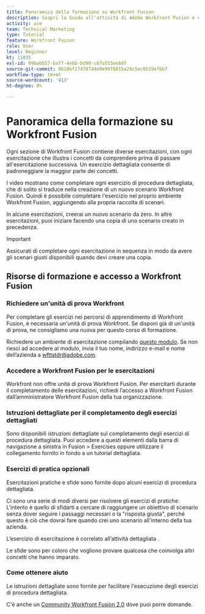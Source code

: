 ```yaml
---
title: Panoramica della formazione su Workfront Fusion
description: Scopri la Guida all'attività di Adobe Workfront Fusion e come ottenere un account di unità di test Workfront.
activity: use
team: Technical Marketing
type: Tutorial
feature: Workfront Fusion
role: User
level: Beginner
kt: 11035
exl-id: 998abb57-baff-4ebb-bd90-c67a553ee8d7
source-git-commit: 0618bf27478744e0e9976015a24c5ec8519efbb7
workflow-type: tm+mt
source-wordcount: '413'
ht-degree: 0%

---
```


# Panoramica della formazione su Workfront Fusion

Ogni sezione di Workfront Fusion contiene diverse esercitazioni, con ogni esercitazione che illustra i concetti da comprendere prima di passare all&#39;esercitazione successiva. Un esercizio dettagliata consente di padroneggiare la maggior parte dei concetti.

I video mostrano come completare ogni esercizio di procedura dettagliata, che di solito si traduce nella creazione di un nuovo scenario Workfront Fusion. Quindi è possibile completare l&#39;esercizio nel proprio ambiente Workfront Fusion, aggiungendo alla propria raccolta di scenari.

In alcune esercitazioni, creerai un nuovo scenario da zero. In altre esercitazioni, puoi iniziare facendo una copia di uno scenario creato in precedenza.

>[!IMPORTANT]
>
>Assicurati di completare ogni esercitazione in sequenza in modo da avere gli scenari giusti disponibili quando devi creare una copia.

## Risorse di formazione e accesso a Workfront Fusion

### Richiedere un&#39;unità di prova Workfront

Per completare gli esercizi nei percorsi di apprendimento di Workfront Fusion, è necessaria un&#39;unità di prova Workfront. Se disponi già di un&#39;unità di prova, ne consigliamo una nuova per questo corso di formazione.

Richiedere un ambiente di esercitazione compilando [questo modulo](https://forms.office.com/r/f1J8HRGrNY). Se non riesci ad accedere al modulo, invia il tuo nome, indirizzo e-mail e nome dell’azienda a wfttstdr@adobe.com.

### Accedere a Workfront Fusion per le esercitazioni

Workfront non offre unità di prova Workfront Fusion. Per esercitarti durante il completamento delle esercitazioni, richiedi l’accesso a Workfront Fusion dall’amministratore Workfront Fusion della tua organizzazione.

### Istruzioni dettagliate per il completamento degli esercizi dettagliati

Sono disponibili istruzioni dettagliate sul completamento degli esercizi di procedura dettagliata. Puoi accedere a questi elementi dalla barra di navigazione a sinistra in Fusion > Exercises oppure utilizzare il collegamento fornito in fondo a un tutorial dettagliata.

### Esercizi di pratica opzionali

Esercitazioni pratiche e sfide sono fornite dopo alcuni esercizi di procedura dettagliata.

Ci sono una serie di modi diversi per risolvere gli esercizi di pratiche. L&#39;intento è quello di sfidarti a cercare di raggiungere un obiettivo di scenario senza dover seguire i passaggi necessari o la &quot;risposta giusta&quot;, perché questo è ciò che dovrai fare quando crei uno scenario all&#39;interno della tua azienda.

L’esercizio di esercitazione è correlato all’attività dettagliata .

Le sfide sono per coloro che vogliono provare qualcosa che coinvolga altri concetti che hanno imparato.

### Come ottenere aiuto

Le istruzioni dettagliate sono fornite per facilitare l&#39;esecuzione degli esercizi di procedura dettagliata.

C&#39;è anche un [Community Workfront Fusion 2.0](https://experienceleaguecommunities.adobe.com/t5/workfront-fusion-2-0/ct-p/workfront-fusion-2) dove puoi porre domande.
